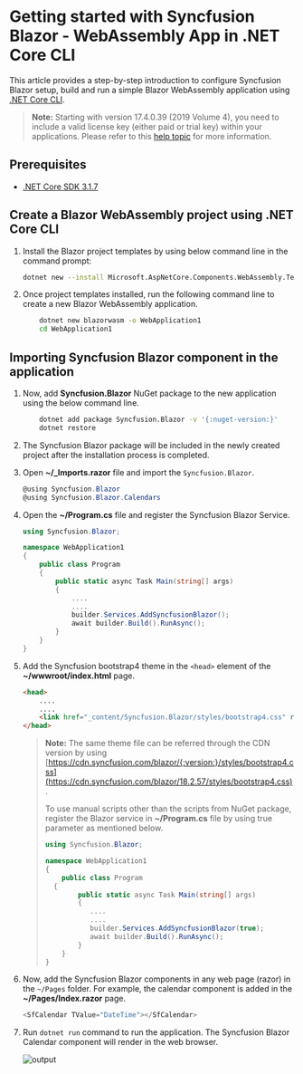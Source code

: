 <!-- markdownlint-disable MD024 -->

# Getting started with Syncfusion Blazor - WebAssembly App in .NET Core CLI

This article provides a step-by-step introduction to configure Syncfusion Blazor setup, build and run a simple Blazor WebAssembly application using [.NET Core CLI](https://dotnet.microsoft.com/download/dotnet-core/3.1).

> **Note:** Starting with version 17.4.0.39 (2019 Volume 4), you need to include a valid license key (either paid or trial key) within your applications. Please refer to this [help topic](https://help.syncfusion.com/common/essential-studio/licensing/license-key#blazor) for more information.

## Prerequisites

* [.NET Core SDK 3.1.7](https://dotnet.microsoft.com/download/dotnet-core/3.1)

## Create a Blazor WebAssembly project using .NET Core CLI

1. Install the Blazor project templates by using below command line in the command prompt:

    ```bash
    dotnet new --install Microsoft.AspNetCore.Components.WebAssembly.Templates::3.2.1
    ````

2. Once project templates installed, run the following command line to create a new Blazor WebAssembly application.

    ```bash
        dotnet new blazorwasm -o WebApplication1
        cd WebApplication1
    ```

## Importing Syncfusion Blazor component in the application

1. Now, add **Syncfusion.Blazor** NuGet package to the new application using the below command line.

    ```bash
        dotnet add package Syncfusion.Blazor -v '{:nuget-version:}'
        dotnet restore
    ```

2. The Syncfusion Blazor package will be included in the newly created project after the installation process is completed.

3. Open **~/_Imports.razor** file and import the `Syncfusion.Blazor`.

    ```csharp
    @using Syncfusion.Blazor
    @using Syncfusion.Blazor.Calendars
    ```

4. Open the **~/Program.cs** file and register the Syncfusion Blazor Service.

    ```csharp
    using Syncfusion.Blazor;

    namespace WebApplication1
    {
        public class Program
        {
            public static async Task Main(string[] args)
            {
                ....
                ....
                builder.Services.AddSyncfusionBlazor();
                await builder.Build().RunAsync();
            }
        }
    }
    ```

5. Add the Syncfusion bootstrap4 theme in the `<head>` element of the **~/wwwroot/index.html** page.

    ```html
    <head>
        ....
        ....
        <link href="_content/Syncfusion.Blazor/styles/bootstrap4.css" rel="stylesheet" />
    </head>
    ```
    > **Note:** The same theme file can be referred through the CDN version by using [https://cdn.syncfusion.com/blazor/{:version:}/styles/bootstrap4.css](https://cdn.syncfusion.com/blazor/18.2.57/styles/bootstrap4.css).
    >
    > To use manual scripts other than the scripts from NuGet package, register the Blazor service in **~/Program.cs** file by using true parameter as mentioned below.
    > ```csharp
    > using Syncfusion.Blazor;
    >
    > namespace WebApplication1
    > {
    >     public class Program
    >   {
    >         public static async Task Main(string[] args)
    >         {
    >            ....
    >            ....
    >            builder.Services.AddSyncfusionBlazor(true);
    >            await builder.Build().RunAsync();
    >         }
    >     }
    > }
    >
    > ```

6. Now, add the Syncfusion Blazor components in any web page (razor) in the `~/Pages` folder. For example, the calendar component is added in the **~/Pages/Index.razor** page.

    ```csharp
    <SfCalendar TValue="DateTime"></SfCalendar>
    ```

7. Run `dotnet run` command to run the application. The Syncfusion Blazor Calendar component will render in the web browser.

    ![output](images/browser-output.png)
